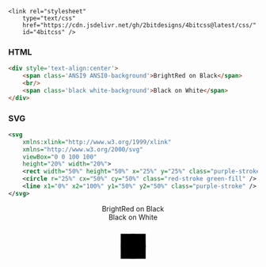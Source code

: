 <code language='html'>
&lt;link rel="stylesheet"
    type="text/css"
    href="https://cdn.jsdelivr.net/gh/2bitdesigns/4bitcss@latest/css/<span class='ColorSchemeFileName' />"
    id="4bitcss" /&gt;
</code>

### HTML

~~~html
<div style='text-align:center'>
    <span class='ANSI9 ANSI0-background'>BrightRed on Black</span>
    <br/>
    <span class='black white-background'>Black on White</span>
</div>
~~~

### SVG

~~~svg
<svg
    xmlns:xlink="http://www.w3.org/1999/xlink"
    xmlns="http://www.w3.org/2000/svg"
    viewBox="0 0 100 100"
    height="20%" width="20%">
    <rect width="50%" height="50%" x="25%" y="25%" class="purple-stroke blue-fill" />
    <circle r="25%" cx="50%" cy="50%" class="red-stroke green-fill" />
    <line x1="0%" x2="100%" y1="50%" y2="50%" class="purple-stroke" />
</svg>
~~~

<div style='text-align:center'>
    <span class='ANSI9 ANSI0-background'>BrightRed on Black</span>
    <br/>
    <span class='black white-background'>Black on White</span>
    <br/>
    <svg viewBox="0 0 100 100" xmlns:xlink="http://www.w3.org/1999/xlink" xmlns="http://www.w3.org/2000/svg" height="20%" width="20%" >        
        <rect width="50%" height="50%" x="25%" y="25%" class="cyan-stroke blue-fill" />
        <circle r="25%" cx="50%" cy="50%" class="red-stroke green-fill" />
        <line x1="0%" x2="100%" y1="50%" y2="50%" class="purple-stroke" />
    </svg>
</div>
